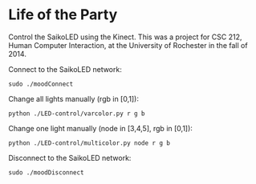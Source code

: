 Life of the Party
=================

Control the SaikoLED using the Kinect. This was a project for CSC 212,
Human Computer Interaction, at the University of Rochester in the fall
of 2014.

Connect to the SaikoLED network:

    sudo ./moodConnect

Change all lights manually (rgb in [0,1]):

    python ./LED-control/varcolor.py r g b

Change one light manually (node in [3,4,5], rgb in [0,1]):

    python ./LED-control/multicolor.py node r g b

Disconnect to the SaikoLED network:

    sudo ./moodDisconnect

